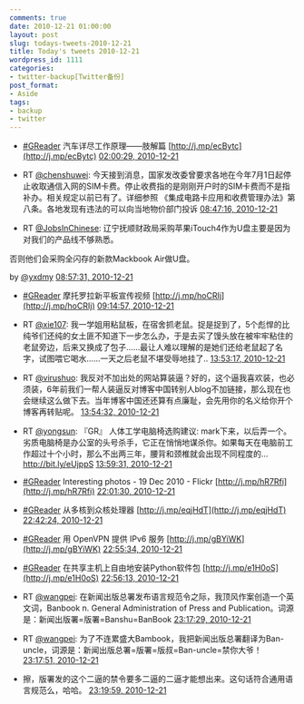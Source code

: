 ```yaml
---
comments: true
date: 2010-12-21 01:00:00
layout: post
slug: todays-tweets-2010-12-21
title: Today's tweets 2010-12-21
wordpress_id: 1111
categories:
- twitter-backup[Twitter备份]
post_format:
- Aside
tags:
- backup
- twitter
---
```





  * [#GReader](http://search.twitter.com/search?q=%23GReader) 汽车详尽工作原理——肢解篇 [http://j.mp/ecBytc](http://j.mp/ecBytc) [02:00:29, 2010-12-21](http://twitter.com/gfrog/statuses/16915859985403904)





  * RT [@chenshuwei](http://twitter.com/chenshuwei): 今天接到消息，国家发改委曾要求各地在今年7月1日起停止收取通信入网的SIM卡费。停止收费指的是刚刚开户时的SIM卡费而不是指补办。相关规定以前已有了。详细参照 《集成电路卡应用和收费管理办法》第八条。各地发现有违法的可以向当地物价部门投诉 [08:47:16, 2010-12-21](http://twitter.com/gfrog/statuses/17018226961547264)





  * RT [@JobsInChinese](http://twitter.com/JobsInChinese): 辽宁抚顺财政局采购苹果iTouch4作为U盘主要是因为对我们的产品线不够熟悉。

否则他们会采购全闪存的新款Mackbook Air做U盘。

by [@yxdmy](http://twitter.com/yxdmy) [08:57:31, 2010-12-21](http://twitter.com/gfrog/statuses/17020809163833344)





  * [#GReader](http://search.twitter.com/search?q=%23GReader) 摩托罗拉新平板宣传视频 [http://j.mp/hoCRIj](http://j.mp/hoCRIj) [09:14:57, 2010-12-21](http://twitter.com/gfrog/statuses/17025196217073664)





  * RT [@xie107](http://twitter.com/xie107): 我一学姐用粘鼠板，在宿舍抓老鼠。捉是捉到了，5个彪悍的比纯爷们还纯的女土匪不知道下一步怎么办，于是去买了馒头放在被牢牢粘住的老鼠旁边，后来又换成了包子……最让人难以理解的是她们还给老鼠起了名字，试图喂它喝水……一天之后老鼠不堪受辱地挂了.. [13:53:17, 2010-12-21](http://twitter.com/gfrog/statuses/17095241974685697)





  * RT [@virushuo](http://twitter.com/virushuo): 我反对不加出处的网站算装逼？好的，这个逼我喜欢装，也必须装，6年前我们一帮人装逼反对博客中国转别人blog不加链接，那么现在也会继续这么做下去。当年博客中国还还算有点廉耻，会先用你的名义给你开个博客再转贴呢。 [13:54:32, 2010-12-21](http://twitter.com/gfrog/statuses/17095556039974912)





  * RT [@yongsun](http://twitter.com/yongsun): 『GR』 人体工学电脑椅选购建议:
mark下来，以后弄一个。
劣质电脑椅是办公室的头号杀手，它正在悄悄地谋杀你。如果每天在电脑前工作超过十个小时，那么不出两三年，腰背和颈椎就会出现不同程度的... http://bit.ly/eUjppS [13:59:31, 2010-12-21](http://twitter.com/gfrog/statuses/17096807687389184)





  * [#GReader](http://search.twitter.com/search?q=%23GReader) Interesting photos - 19 Dec 2010 - Flickr [http://j.mp/hR7Rfi](http://j.mp/hR7Rfi) [22:01:30, 2010-12-21](http://twitter.com/gfrog/statuses/17218101745557504)





  * [#GReader](http://search.twitter.com/search?q=%23GReader) 从多核到众核处理器 [http://j.mp/eqjHdT](http://j.mp/eqjHdT) [22:42:24, 2010-12-21](http://twitter.com/gfrog/statuses/17228397453250560)





  * [#GReader](http://search.twitter.com/search?q=%23GReader) 用 OpenVPN 提供 IPv6 服务 [http://j.mp/gBYiWK](http://j.mp/gBYiWK) [22:55:34, 2010-12-21](http://twitter.com/gfrog/statuses/17231708801732610)





  * [#GReader](http://search.twitter.com/search?q=%23GReader) 在共享主机上自由地安装Python软件包 [http://j.mp/e1H0oS](http://j.mp/e1H0oS) [22:56:13, 2010-12-21](http://twitter.com/gfrog/statuses/17231872794828801)





  * RT [@wangpei](http://twitter.com/wangpei): 在新闻出版总署发布语言规范令之际，我顶风作案创造一个英文词，Banbook  n. General Administration of Press and Publication。词源是：新闻出版署=版署=Banshu=BanBook [23:17:29, 2010-12-21](http://twitter.com/gfrog/statuses/17237225326510080)





  * RT [@wangpei](http://twitter.com/wangpei): 为了不连累盛大Bambook，我把新闻出版总署翻译为Ban-uncle，词源是：新闻出版总署=版署=版叔=Ban-uncle=禁你大爷！ [23:17:51, 2010-12-21](http://twitter.com/gfrog/statuses/17237316967866368)





  * 擦，版署发的这个二逼的禁令要多二逼的二逼才能想出来。这句话符合通用语言规范么，哈哈。 [23:19:59, 2010-12-21](http://twitter.com/gfrog/statuses/17237856607014913)




